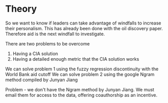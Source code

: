 # Theory

So we want to know if leaders can take advantage of windfalls to increase their personalism. This has already been done with the oil discovery paper. Therefore aid is the next windfall to investigate.

There are two problems to be overcome
1. Having a CIA solution
2. Having a detailed enough metric that the CIA solution works

We can solve problem 1 using the fuzzy regression discontinuity with the World Bank aid cutoff
We can solve problem 2 using the google Ngram method compiled by Junyan Jiang

Problem - we don't have the Ngram method by Junyan Jiang. We must email them for access to the data, offering coauthorship as an incentive.

